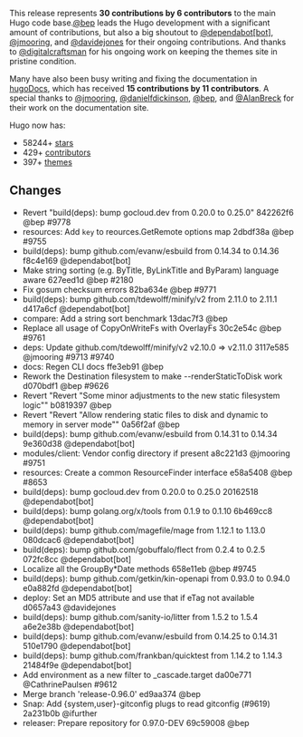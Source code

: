 This release represents **30 contributions by 6 contributors** to the main Hugo code base.[@bep](https://github.com/bep) leads the Hugo development with a significant amount of contributions, but also a big shoutout to [@dependabot[bot]](https://github.com/apps/dependabot), [@jmooring](https://github.com/jmooring), and [@davidejones](https://github.com/davidejones) for their ongoing contributions.
And thanks to [@digitalcraftsman](https://github.com/digitalcraftsman) for his ongoing work on keeping the themes site in pristine condition.

Many have also been busy writing and fixing the documentation in [hugoDocs](https://github.com/gohugoio/hugoDocs),
which has received **15 contributions by 11 contributors**. A special thanks to [@jmooring](https://github.com/jmooring), [@danielfdickinson](https://github.com/danielfdickinson), [@bep](https://github.com/bep), and [@AlanBreck](https://github.com/AlanBreck) for their work on the documentation site.


Hugo now has:

* 58244+ [stars](https://github.com/gohugoio/hugo/stargazers)
* 429+ [contributors](https://github.com/gohugoio/hugo/graphs/contributors)
* 397+ [themes](http://themes.gohugo.io/)


## Changes

* Revert "build(deps): bump gocloud.dev from 0.20.0 to 0.25.0" 842262f6 @bep #9778 
* resources: Add `key` to reources.GetRemote options map 2dbdf38a @bep #9755 
* build(deps): bump github.com/evanw/esbuild from 0.14.34 to 0.14.36 f8c4e169 @dependabot[bot] 
* Make string sorting (e.g. ByTitle, ByLinkTitle and ByParam) language aware 627eed1d @bep #2180 
* Fix gosum checksum errors 82ba634e @bep #9771 
* build(deps): bump github.com/tdewolff/minify/v2 from 2.11.0 to 2.11.1 d417a6cf @dependabot[bot] 
* compare: Add a string sort benchmark 13dac7f3 @bep 
* Replace all usage of  CopyOnWriteFs with OverlayFs 30c2e54c @bep #9761 
* deps: Update github.com/tdewolff/minify/v2 v2.10.0 => v2.11.0 3117e585 @jmooring #9713 #9740 
* docs: Regen CLI docs ffe3eb91 @bep 
* Rework the Destination filesystem to make --renderStaticToDisk work d070bdf1 @bep #9626 
* Revert "Revert "Some minor adjustments to the new static filesystem logic"" b0819397 @bep 
* Revert "Revert "Allow rendering static files to disk and dynamic to memory in server mode"" 0a56f2af @bep 
* build(deps): bump github.com/evanw/esbuild from 0.14.31 to 0.14.34 9e360d38 @dependabot[bot] 
* modules/client: Vendor config directory if present a8c221d3 @jmooring #9751 
* resources: Create a common ResourceFinder interface e58a5408 @bep #8653 
* build(deps): bump gocloud.dev from 0.20.0 to 0.25.0 20162518 @dependabot[bot] 
* build(deps): bump golang.org/x/tools from 0.1.9 to 0.1.10 6b469cc8 @dependabot[bot] 
* build(deps): bump github.com/magefile/mage from 1.12.1 to 1.13.0 080dcac6 @dependabot[bot] 
* build(deps): bump github.com/gobuffalo/flect from 0.2.4 to 0.2.5 072fc8cc @dependabot[bot] 
* Localize all the GroupBy*Date methods 658e11eb @bep #9745 
* build(deps): bump github.com/getkin/kin-openapi from 0.93.0 to 0.94.0 e0a882fd @dependabot[bot] 
* deploy: Set an MD5 attribute and use that if eTag not available d0657a43 @davidejones 
* build(deps): bump github.com/sanity-io/litter from 1.5.2 to 1.5.4 a6e2e38b @dependabot[bot] 
* build(deps): bump github.com/evanw/esbuild from 0.14.25 to 0.14.31 510e1790 @dependabot[bot] 
* build(deps): bump github.com/frankban/quicktest from 1.14.2 to 1.14.3 21484f9e @dependabot[bot] 
* Add environment as a new filter to _cascade.target da00e771 @CathrinePaulsen #9612 
* Merge branch 'release-0.96.0' ed9aa374 @bep 
* Snap: Add {system,user}-gitconfig plugs to read gitconfig (#9619) 2a231b0b @ifurther 
* releaser: Prepare repository for 0.97.0-DEV 69c59008 @bep 





